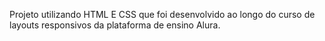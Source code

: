 Projeto utilizando HTML E CSS que foi desenvolvido ao longo do curso de layouts responsivos da plataforma de ensino Alura. 
